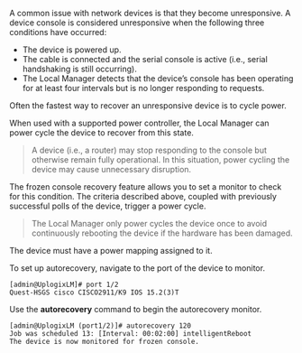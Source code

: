 <!-- 5.4 -->

A common issue with network devices is that they become unresponsive. A device console is considered unresponsive when the following three conditions have occurred:

 - The device is powered up.
 - The cable is connected and the serial console is active (i.e., serial handshaking is still occurring).
 - The Local Manager detects that the device’s console has been operating for at least four intervals but is no longer responding to requests.

Often the fastest way to recover an unresponsive device is to cycle power.

When used with a supported power controller, the Local Manager can power cycle the device to recover from this state.

> A device (i.e., a router) may stop responding to the console but otherwise remain fully operational. In this situation, power cycling the device may cause unnecessary disruption.

The frozen console recovery feature allows you to set a monitor to check for this condition. The criteria described above, coupled with previously successful polls of the device, trigger a power cycle.

> The Local Manager only power cycles the device once to avoid continuously rebooting the device if the hardware has been damaged.

The device must have a power mapping assigned to it.

To set up autorecovery, navigate to the port of the device to monitor.

```
[admin@UplogixLM]# port 1/2
Quest-HSGS cisco CISCO2911/K9 IOS 15.2(3)T
```

Use the **autorecovery** command to begin the autorecovery monitor.

```
[admin@UplogixLM (port1/2)]# autorecovery 120
Job was scheduled 13: [Interval: 00:02:00] intelligentReboot
The device is now monitored for frozen console.
```